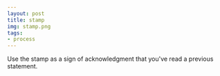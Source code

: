 ```yaml
---
layout: post
title: stamp
img: stamp.png
tags:
- process   
---
```

Use the stamp as a sign of acknowledgment that you've read a previous statement.
